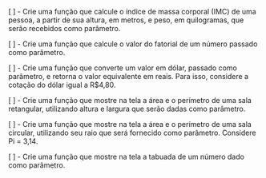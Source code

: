 [ ] - Crie uma função que calcule o índice de massa corporal (IMC) de uma pessoa, a partir de sua altura, em metros, e peso, em quilogramas, que serão recebidos como parâmetro.

[ ] - Crie uma função que calcule o valor do fatorial de um número passado como parâmetro.

[ ] - Crie uma função que converte um valor em dólar, passado como parâmetro, e retorna o valor equivalente em reais. Para isso, considere a cotação do dólar igual a R$4,80.

[ ] - Crie uma função que mostre na tela a área e o perímetro de uma sala retangular, utilizando altura e largura que serão dadas como parâmetro.

[ ] - Crie uma função que mostre na tela a área e o perímetro de uma sala circular, utilizando seu raio que será fornecido como parâmetro. Considere Pi = 3,14.

[ ] - Crie uma função que mostre na tela a tabuada de um número dado como parâmetro.